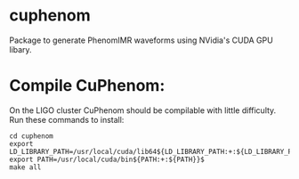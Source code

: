 # cuphenom

Package to generate PhenomIMR waveforms using NVidia's CUDA GPU libary.

# Compile CuPhenom:

On the LIGO cluster CuPhenom should be compilable with little difficulty. Run these commands to install:

```
cd cuphenom
export LD_LIBRARY_PATH=/usr/local/cuda/lib64${LD_LIBRARY_PATH:+:${LD_LIBRARY_PATH}}
export PATH=/usr/local/cuda/bin${PATH:+:${PATH}}$
make all
```
